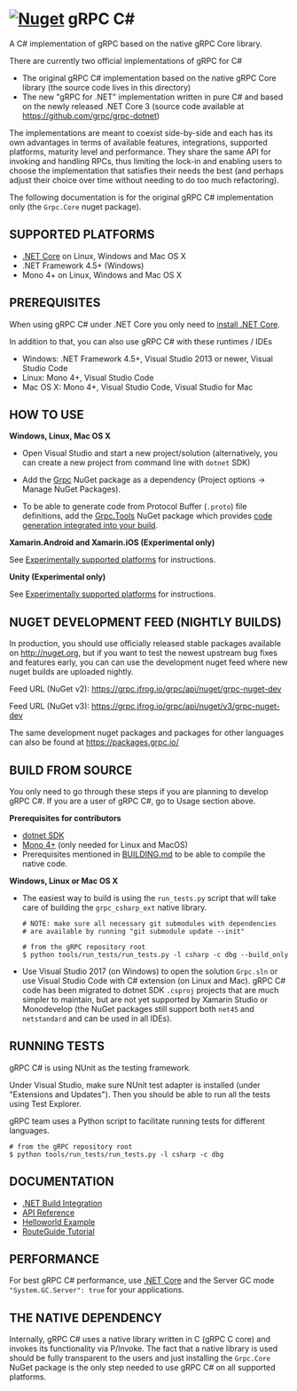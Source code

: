 [![Nuget](https://img.shields.io/nuget/v/Grpc.svg)](http://www.nuget.org/packages/Grpc/)
gRPC C#
=======

A C# implementation of gRPC based on the native gRPC Core library.

There are currently two official implementations of gRPC for C#

- The original gRPC C# implementation based on the native gRPC Core library (the source code lives in this directory)
- The new "gRPC for .NET" implementation written in pure C# and based on the newly released .NET Core 3 (source code available at https://github.com/grpc/grpc-dotnet)

The implementations are meant to coexist side-by-side and each has its own advantages in terms of available features, integrations, supported platforms, maturity level and performance.
They share the same API for invoking and handling RPCs, thus limiting the lock-in and enabling users to choose the implementation that satisfies their needs the best
(and perhaps adjust their choice over time without needing to do too much refactoring).

The following documentation is for the original gRPC C# implementation only (the `Grpc.Core` nuget package).

SUPPORTED PLATFORMS
------------------

- [.NET Core](https://dotnet.github.io/) on Linux, Windows and Mac OS X 
- .NET Framework 4.5+ (Windows)
- Mono 4+ on Linux, Windows and Mac OS X

PREREQUISITES
--------------

When using gRPC C# under .NET Core you only need to [install .NET Core](https://www.microsoft.com/net/core).

In addition to that, you can also use gRPC C# with these runtimes / IDEs
- Windows: .NET Framework 4.5+, Visual Studio 2013 or newer, Visual Studio Code
- Linux: Mono 4+, Visual Studio Code
- Mac OS X: Mono 4+, Visual Studio Code, Visual Studio for Mac

HOW TO USE
--------------

**Windows, Linux, Mac OS X**

- Open Visual Studio and start a new project/solution (alternatively, you can create a new project from command line with `dotnet` SDK)

- Add the [Grpc](https://www.nuget.org/packages/Grpc/) NuGet package as a dependency (Project options -> Manage NuGet Packages). 

- To be able to generate code from Protocol Buffer (`.proto`) file definitions, add the [Grpc.Tools](https://www.nuget.org/packages/Grpc.Tools/) NuGet package which provides [code generation integrated into your build](BUILD-INTEGRATION.md).

**Xamarin.Android and Xamarin.iOS (Experimental only)**

See [Experimentally supported platforms](experimental) for instructions.

**Unity (Experimental only)**

See [Experimentally supported platforms](experimental) for instructions.

NUGET DEVELOPMENT FEED (NIGHTLY BUILDS)
--------------

In production, you should use officially released stable packages available on http://nuget.org, but if you want to test the newest upstream bug fixes and features early, you can can use the development nuget feed where new nuget builds are uploaded nightly.

Feed URL (NuGet v2): https://grpc.jfrog.io/grpc/api/nuget/grpc-nuget-dev

Feed URL (NuGet v3): https://grpc.jfrog.io/grpc/api/nuget/v3/grpc-nuget-dev

The same development nuget packages and packages for other languages can also be found at https://packages.grpc.io/

BUILD FROM SOURCE
-----------------

You only need to go through these steps if you are planning to develop gRPC C#.
If you are a user of gRPC C#, go to Usage section above.

**Prerequisites for contributors**

- [dotnet SDK](https://www.microsoft.com/net/core)
- [Mono 4+](https://www.mono-project.com/) (only needed for Linux and MacOS)
- Prerequisites mentioned in [BUILDING.md](../../BUILDING.md#pre-requisites)
  to be able to compile the native code.

**Windows, Linux or Mac OS X**

- The easiest way to build is using the `run_tests.py` script that will take care of building the `grpc_csharp_ext` native library.
  
  ```
  # NOTE: make sure all necessary git submodules with dependencies 
  # are available by running "git submodule update --init"
  
  # from the gRPC repository root
  $ python tools/run_tests/run_tests.py -l csharp -c dbg --build_only
  ```

- Use Visual Studio 2017 (on Windows) to open the solution `Grpc.sln` or use Visual Studio Code with C# extension (on Linux and Mac). gRPC C# code has been migrated to
  dotnet SDK `.csproj` projects that are much simpler to maintain, but are not yet supported by Xamarin Studio or Monodevelop (the NuGet packages still
  support both `net45` and `netstandard` and can be used in all IDEs).

RUNNING TESTS
-------------

gRPC C# is using NUnit as the testing framework.

Under Visual Studio, make sure NUnit test adapter is installed (under "Extensions and Updates").
Then you should be able to run all the tests using Test Explorer.

gRPC team uses a Python script to facilitate running tests for
different languages.

```
# from the gRPC repository root
$ python tools/run_tests/run_tests.py -l csharp -c dbg
```

DOCUMENTATION
-------------
- [.NET Build Integration](BUILD-INTEGRATION.md)
- [API Reference][]
- [Helloworld Example][]
- [RouteGuide Tutorial][]

PERFORMANCE
-----------

For best gRPC C# performance, use [.NET Core](https://dotnet.github.io/) and the Server GC mode `"System.GC.Server": true` for your applications.

THE NATIVE DEPENDENCY
---------------

Internally, gRPC C# uses a native library written in C (gRPC C core) and invokes its functionality via P/Invoke. The fact that a native library is used should be fully transparent to the users and just installing the `Grpc.Core` NuGet package is the only step needed to use gRPC C# on all supported platforms.

[API Reference]: https://grpc.io/grpc/csharp/api/Grpc.Core.html
[Helloworld Example]: ../../examples/csharp/Helloworld
[RouteGuide Tutorial]: https://grpc.io/docs/tutorials/basic/csharp.html 
